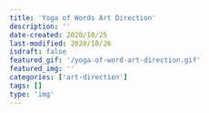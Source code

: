 ```yaml
---
title: 'Yoga of Words Art Direction'
description: ''
date-created: 2020/10/25
last-modified: 2020/10/26
isdraft: false
featured_gif: '/yoga-of-word-art-direction.gif'
featured_img: ''
categories: ['art-direction']
tags: []
type: 'img'
---
```

